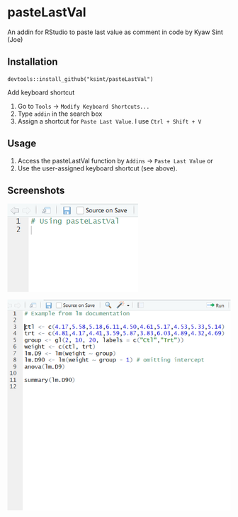 # pasteLastVal
An addin for RStudio to paste last value as comment in code by Kyaw Sint (Joe)

## Installation
```
devtools::install_github("ksint/pasteLastVal")
```
Add keyboard shortcut
1) Go to `Tools` -> `Modify Keyboard Shortcuts...`
2) Type `addin` in the search box
3) Assign a shortcut for `Paste Last Value`. I use `Ctrl + Shift + V`

## Usage
1) Access the pasteLastVal function by `Addins` -> `Paste Last Value` or
2) Use the user-assigned keyboard shortcut (see above).

## Screenshots
![Simple Example](simple_example.gif)

![Example from lm documentation](lm_example.gif)



